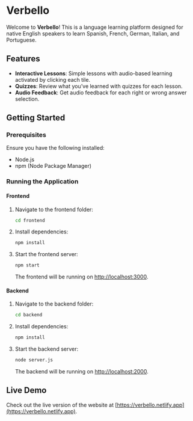 
# Verbello

Welcome to **Verbello**! This is a language learning platform designed for native English speakers to learn Spanish, French, German, Italian, and Portuguese. 

## Features

- **Interactive Lessons**: Simple lessons with audio-based learning activated by clicking each tile.
- **Quizzes**: Review what you’ve learned with quizzes for each lesson.
- **Audio Feedback**: Get audio feedback for each right or wrong answer selection.

## Getting Started

### Prerequisites

Ensure you have the following installed:
- Node.js
- npm (Node Package Manager)

### Running the Application

#### Frontend

1. Navigate to the frontend folder:
   ```bash
   cd frontend
   ```
2. Install dependencies:
   ```bash
   npm install
   ```
3. Start the frontend server:
   ```bash
   npm start
   ```
   The frontend will be running on [http://localhost:3000](http://localhost:3000).

#### Backend

1. Navigate to the backend folder:
   ```bash
   cd backend
   ```
2. Install dependencies:
   ```bash
   npm install
   ```
3. Start the backend server:
   ```bash
   node server.js
   ```
   The backend will be running on [http://localhost:2000](http://localhost:2000).

## Live Demo

Check out the live version of the website at [https://verbello.netlify.app](https://verbello.netlify.app).
